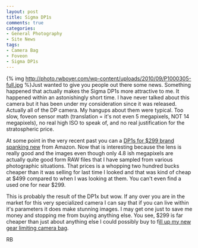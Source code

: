 ```yaml
---
layout: post
title: Sigma DP1s
comments: true
categories:
- General Photography
- Site News
tags:
- Camera Bag
- Foveon
- Sigma DP1s
---
```

{% img http://photo.rwboyer.com/wp-content/uploads/2010/09/P1000305-full.jpg %}Just wanted to give you people out there some news. Something happened that actually makes the Sigma DP1s more attractive to me. It happened within an astonishingly short time. I have never talked about this camera but it has been under my consideration since it was released. Actually all of the DP camera. My hangups about them were typical. Too slow, foveon sensor math (translation = it's not even 5 megapixels, NOT 14 megapixels), no real high ISO to speak of, and no real justification for the stratospheric price.

At some point in the very recent past you can a <a href="http://www.amazon.com/gp/redirect.html?ie=UTF8&amp;location=http%3A%2F%2Fwww.amazon.com%2Fgp%2Foffer-listing%2FB002RARGOO%3Fie%3DUTF8%26ref_%3Dsr_1_1_olp%26qid%3D1284830338%26sr%3D8-1%26condition%3Dnew&amp;tag=rbde-20&amp;linkCode=ur2&amp;camp=1789&amp;creative=390957" target="_blank">DP1s for $299 brand spanking new</a> from Amazon. Now that is interesting because the lens is really good and the images even though only 4.8 ish megapixels are actually quite good form RAW files that I have sampled from various photographic situations. That prices is a whopping two hundred bucks cheaper than it was selling for last time I looked and that was kind of cheap at $499 compared to when I was looking at them. You can't even find a used one for near $299.

This is probably the result of the DP1x but wow. If any over you are in the market for this very specialized camera I can say that if you can live within it's parameters it does make stunning images. I may get one just to save me money and stopping me from buying anything else. You see, $299 is far cheaper than just about anything else I could possibly buy to f<a href="http://photo.rwboyer.com/2010/09/13/another-money-saving-idea/">ill up my new gear limiting camera bag</a>.

RB